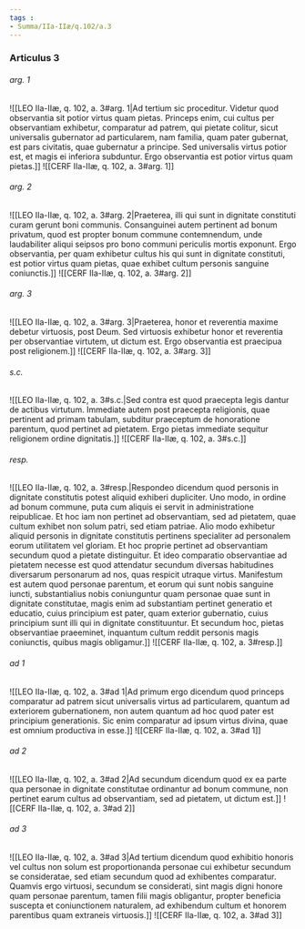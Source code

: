 ```yaml
---
tags : 
- Summa/IIa-IIæ/q.102/a.3
---
```


### Articulus 3

###### arg. 1
![[LEO IIa-IIæ, q. 102, a. 3#arg. 1|Ad tertium sic proceditur. Videtur quod observantia sit potior virtus quam pietas. Princeps enim, cui cultus per observantiam exhibetur, comparatur ad patrem, qui pietate colitur, sicut universalis gubernator ad particularem, nam familia, quam pater gubernat, est pars civitatis, quae gubernatur a principe. Sed universalis virtus potior est, et magis ei inferiora subduntur. Ergo observantia est potior virtus quam pietas.]]
![[CERF IIa-IIæ, q. 102, a. 3#arg. 1]]

###### arg. 2
![[LEO IIa-IIæ, q. 102, a. 3#arg. 2|Praeterea, illi qui sunt in dignitate constituti curam gerunt boni communis. Consanguinei autem pertinent ad bonum privatum, quod est propter bonum commune contemnendum, unde laudabiliter aliqui seipsos pro bono communi periculis mortis exponunt. Ergo observantia, per quam exhibetur cultus his qui sunt in dignitate constituti, est potior virtus quam pietas, quae exhibet cultum personis sanguine coniunctis.]]
![[CERF IIa-IIæ, q. 102, a. 3#arg. 2]]

###### arg. 3
![[LEO IIa-IIæ, q. 102, a. 3#arg. 3|Praeterea, honor et reverentia maxime debetur virtuosis, post Deum. Sed virtuosis exhibetur honor et reverentia per observantiae virtutem, ut dictum est. Ergo observantia est praecipua post religionem.]]
![[CERF IIa-IIæ, q. 102, a. 3#arg. 3]]

###### s.c.
![[LEO IIa-IIæ, q. 102, a. 3#s.c.|Sed contra est quod praecepta legis dantur de actibus virtutum. Immediate autem post praecepta religionis, quae pertinent ad primam tabulam, subditur praeceptum de honoratione parentum, quod pertinet ad pietatem. Ergo pietas immediate sequitur religionem ordine dignitatis.]]
![[CERF IIa-IIæ, q. 102, a. 3#s.c.]]

###### resp.
![[LEO IIa-IIæ, q. 102, a. 3#resp.|Respondeo dicendum quod personis in dignitate constitutis potest aliquid exhiberi dupliciter. Uno modo, in ordine ad bonum commune, puta cum aliquis ei servit in administratione reipublicae. Et hoc iam non pertinet ad observantiam, sed ad pietatem, quae cultum exhibet non solum patri, sed etiam patriae. Alio modo exhibetur aliquid personis in dignitate constitutis pertinens specialiter ad personalem eorum utilitatem vel gloriam. Et hoc proprie pertinet ad observantiam secundum quod a pietate distinguitur. Et ideo comparatio observantiae ad pietatem necesse est quod attendatur secundum diversas habitudines diversarum personarum ad nos, quas respicit utraque virtus. Manifestum est autem quod personae parentum, et eorum qui sunt nobis sanguine iuncti, substantialius nobis coniunguntur quam personae quae sunt in dignitate constitutae, magis enim ad substantiam pertinet generatio et educatio, cuius principium est pater, quam exterior gubernatio, cuius principium sunt illi qui in dignitate constituuntur. Et secundum hoc, pietas observantiae praeeminet, inquantum cultum reddit personis magis coniunctis, quibus magis obligamur.]]
![[CERF IIa-IIæ, q. 102, a. 3#resp.]]

###### ad 1
![[LEO IIa-IIæ, q. 102, a. 3#ad 1|Ad primum ergo dicendum quod princeps comparatur ad patrem sicut universalis virtus ad particularem, quantum ad exteriorem gubernationem, non autem quantum ad hoc quod pater est principium generationis. Sic enim comparatur ad ipsum virtus divina, quae est omnium productiva in esse.]]
![[CERF IIa-IIæ, q. 102, a. 3#ad 1]]

###### ad 2
![[LEO IIa-IIæ, q. 102, a. 3#ad 2|Ad secundum dicendum quod ex ea parte qua personae in dignitate constitutae ordinantur ad bonum commune, non pertinet earum cultus ad observantiam, sed ad pietatem, ut dictum est.]]
![[CERF IIa-IIæ, q. 102, a. 3#ad 2]]

###### ad 3
![[LEO IIa-IIæ, q. 102, a. 3#ad 3|Ad tertium dicendum quod exhibitio honoris vel cultus non solum est proportionanda personae cui exhibetur secundum se consideratae, sed etiam secundum quod ad exhibentes comparatur. Quamvis ergo virtuosi, secundum se considerati, sint magis digni honore quam personae parentum, tamen filii magis obligantur, propter beneficia suscepta et coniunctionem naturalem, ad exhibendum cultum et honorem parentibus quam extraneis virtuosis.]]
![[CERF IIa-IIæ, q. 102, a. 3#ad 3]]

